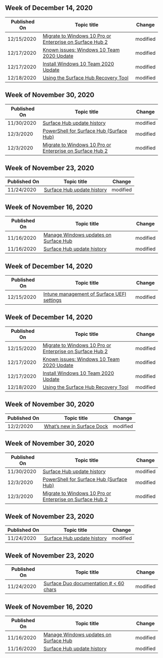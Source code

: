 <!-- This file is generated automatically each week. Changes made to this file will be overwritten.-->

<!-- This file is generated automatically each week. Changes made to this file will be overwritten.-->




## Week of December 14, 2020


| Published On |Topic title | Change |
|------|------------|--------|
| 12/15/2020 | [Migrate to Windows 10 Pro or Enterprise on Surface Hub 2](/surface-hub/surface-hub-2s-migrate-os) | modified |
| 12/17/2020 | [Known issues: Windows 10 Team 2020 Update](/surface-hub/surface-hub-2020-team-update-known-issues) | modified |
| 12/17/2020 | [Install Windows 10 Team 2020 Update](/surface-hub/surface-hub-2020-update) | modified |
| 12/18/2020 | [Using the Surface Hub Recovery Tool](/surface-hub/surface-hub-recovery-tool) | modified |


## Week of November 30, 2020


| Published On |Topic title | Change |
|------|------------|--------|
| 11/30/2020 | [Surface Hub update history](/surface-hub/surface-hub-update-history) | modified |
| 12/3/2020 | [PowerShell for Surface Hub (Surface Hub)](/surface-hub/appendix-a-powershell-scripts-for-surface-hub) | modified |
| 12/3/2020 | [Migrate to Windows 10 Pro or Enterprise on Surface Hub 2](/surface-hub/surface-hub-2s-migrate-os) | modified |


## Week of November 23, 2020


| Published On |Topic title | Change |
|------|------------|--------|
| 11/24/2020 | [Surface Hub update history](/surface-hub/surface-hub-update-history) | modified |


## Week of November 16, 2020


| Published On |Topic title | Change |
|------|------------|--------|
| 11/16/2020 | [Manage Windows updates on Surface Hub](/surface-hub/manage-windows-updates-for-surface-hub) | modified |
| 11/16/2020 | [Surface Hub update history](/surface-hub/surface-hub-update-history) | modified |


## Week of December 14, 2020


| Published On |Topic title | Change |
|------|------------|--------|
| 12/15/2020 | [Intune management of Surface UEFI settings](/surface/surface-manage-dfci-guide) | modified |


## Week of December 14, 2020


| Published On |Topic title | Change |
|------|------------|--------|
| 12/15/2020 | [Migrate to Windows 10 Pro or Enterprise on Surface Hub 2](/surface-hub/surface-hub-2s-migrate-os) | modified |
| 12/17/2020 | [Known issues: Windows 10 Team 2020 Update](/surface-hub/surface-hub-2020-team-update-known-issues) | modified |
| 12/17/2020 | [Install Windows 10 Team 2020 Update](/surface-hub/surface-hub-2020-update) | modified |
| 12/18/2020 | [Using the Surface Hub Recovery Tool](/surface-hub/surface-hub-recovery-tool) | modified |


## Week of November 30, 2020


| Published On |Topic title | Change |
|------|------------|--------|
| 12/2/2020 | [What’s new in Surface Dock](/surface/surface-dock-whats-new) | modified |


## Week of November 30, 2020


| Published On |Topic title | Change |
|------|------------|--------|
| 11/30/2020 | [Surface Hub update history](/surface-hub/surface-hub-update-history) | modified |
| 12/3/2020 | [PowerShell for Surface Hub (Surface Hub)](/surface-hub/appendix-a-powershell-scripts-for-surface-hub) | modified |
| 12/3/2020 | [Migrate to Windows 10 Pro or Enterprise on Surface Hub 2](/surface-hub/surface-hub-2s-migrate-os) | modified |


## Week of November 23, 2020


| Published On |Topic title | Change |
|------|------------|--------|
| 11/24/2020 | [Surface Hub update history](/surface-hub/surface-hub-update-history) | modified |


## Week of November 23, 2020


| Published On |Topic title | Change |
|------|------------|--------|
| 11/24/2020 | [Surface Duo documentation # < 60 chars](/surface-duo/index) | modified |


## Week of November 16, 2020


| Published On |Topic title | Change |
|------|------------|--------|
| 11/16/2020 | [Manage Windows updates on Surface Hub](/surface-hub/manage-windows-updates-for-surface-hub) | modified |
| 11/16/2020 | [Surface Hub update history](/surface-hub/surface-hub-update-history) | modified |
